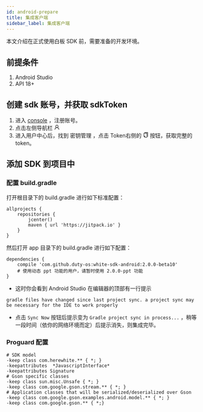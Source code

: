 ```yaml
---
id: android-prepare
title: 集成客户端
sidebar_label: 集成客户端
---
```


本文介绍在正式使用白板 SDK 前，需要准备的开发环境。

## 前提条件

1. Android Studio
1. API 18+

## 创建 sdk 账号，并获取 sdkToken

1. 进入 [console](https://console.herewhite.com) ，注册账号。
1. 点击左侧导航栏 <svg viewBox="64 64 896 896" class="" data-icon="user" width="1em" height="1em" fill="currentColor" aria-hidden="true" focusable="false"><path d="M858.5 763.6a374 374 0 0 0-80.6-119.5 375.63 375.63 0 0 0-119.5-80.6c-.4-.2-.8-.3-1.2-.5C719.5 518 760 444.7 760 362c0-137-111-248-248-248S264 225 264 362c0 82.7 40.5 156 102.8 201.1-.4.2-.8.3-1.2.5-44.8 18.9-85 46-119.5 80.6a375.63 375.63 0 0 0-80.6 119.5A371.7 371.7 0 0 0 136 901.8a8 8 0 0 0 8 8.2h60c4.4 0 7.9-3.5 8-7.8 2-77.2 33-149.5 87.8-204.3 56.7-56.7 132-87.9 212.2-87.9s155.5 31.2 212.2 87.9C779 752.7 810 825 812 902.2c.1 4.4 3.6 7.8 8 7.8h60a8 8 0 0 0 8-8.2c-1-47.8-10.9-94.3-29.5-138.2zM512 534c-45.9 0-89.1-17.9-121.6-50.4S340 407.9 340 362c0-45.9 17.9-89.1 50.4-121.6S466.1 190 512 190s89.1 17.9 121.6 50.4S684 316.1 684 362c0 45.9-17.9 89.1-50.4 121.6S557.9 534 512 534z"></path></svg> 
1. 进入用户中心后，找到 密钥管理 ，点击 Token右侧的 <svg viewBox="64 64 896 896" class="" data-icon="copy" width="1em" height="1em" fill="currentColor" aria-hidden="true" focusable="false"><path d="M832 64H296c-4.4 0-8 3.6-8 8v56c0 4.4 3.6 8 8 8h496v688c0 4.4 3.6 8 8 8h56c4.4 0 8-3.6 8-8V96c0-17.7-14.3-32-32-32zM704 192H192c-17.7 0-32 14.3-32 32v530.7c0 8.5 3.4 16.6 9.4 22.6l173.3 173.3c2.2 2.2 4.7 4 7.4 5.5v1.9h4.2c3.5 1.3 7.2 2 11 2H704c17.7 0 32-14.3 32-32V224c0-17.7-14.3-32-32-32zM350 856.2L263.9 770H350v86.2zM664 888H414V746c0-22.1-17.9-40-40-40H232V264h432v624z"></path></svg> 按钮，获取完整的 token。

## 添加 SDK 到项目中

### 配置 build.gradle

打开根目录下的 build.gradle 进行如下标准配置：

```plain
allprojects {
    repositories {
        jcenter()
        maven { url 'https://jitpack.io' }
    }
}
```

然后打开 app 目录下的 build.gradle 进行如下配置：

```plain
dependencies {
    compile 'com.github.duty-os:white-sdk-android:2.0.0-beta10'
    # 使用动态 ppt 功能的用户，请暂时使用 2.0.0-ppt 功能
}
```

* 这时你会看到 Android Studio 在编辑器的顶部有一行提示 

`gradle files have changed since last project sync. a project sync may be necessary for the IDE to work properly` 

* 点击 `Sync Now` 按钮后提示变为 `Gradle project sync in process...` ，稍等一段时间（依你的网络环境而定）后提示消失，则集成完毕。

### Proguard 配置

```shell
# SDK model
-keep class com.herewhite.** { *; }
-keepattributes  *JavascriptInterface*
-keepattributes Signature 
# Gson specific classes 
-keep class sun.misc.Unsafe { *; } 
-keep class com.google.gson.stream.** { *; } 
# Application classes that will be serialized/deserialized over Gson 
-keep class com.google.gson.examples.android.model.** { *; }
-keep class com.google.gson.** { *;}
```
